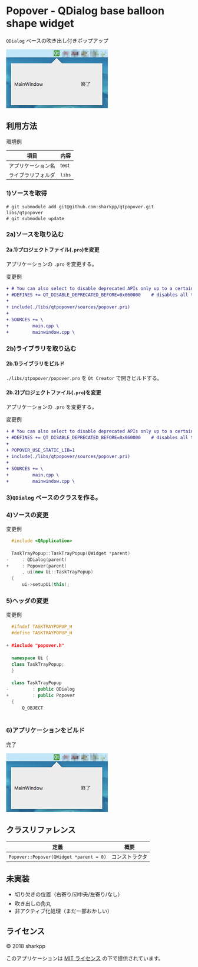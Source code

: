 # Popover - QDialog base balloon shape widget

`QDialog` ベースの吹き出し付きポップアップ

![画面](./docs/examples.png)

## 利用方法

環境例

|項目|内容|
|-|-|
|アプリケーション名|test|
|ライブラリフォルダ|`libs`|

### 1)ソースを取得

```console
# git submodule add git@github.com:sharkpp/qtpopover.git libs/qtpopover
# git submodule update
```

### 2a)ソースを取り込む

#### 2a.1)プロジェクトファイル(`.pro`)を変更

アプリケーションの `.pro` を変更する。

変更例

```diff
+ # You can also select to disable deprecated APIs only up to a certain version of Qt.
+ #DEFINES += QT_DISABLE_DEPRECATED_BEFORE=0x060000    # disables all the APIs deprecated before Qt 6.0.0
+
+ include(./libs/qtpopover/sources/popover.pri)
+
+ SOURCES += \
+         main.cpp \
+         mainwindow.cpp \
```

### 2b)ライブラリを取り込む

#### 2b.1)ライブラリをビルド

`./libs/qtpopover/popover.pro` を `Qt Creator` で開きビルドする。

#### 2b.2)プロジェクトファイル(`.pro`)を変更

アプリケーションの `.pro` を変更する。

変更例

```diff
+ # You can also select to disable deprecated APIs only up to a certain version of Qt.
+ #DEFINES += QT_DISABLE_DEPRECATED_BEFORE=0x060000    # disables all the APIs deprecated before Qt 6.0.0
+
+ POPOVER_USE_STATIC_LIB=1
+ include(./libs/qtpopover/sources/popover.pri)
+
+ SOURCES += \
+         main.cpp \
+         mainwindow.cpp \
```

### 3)`QDialog` ベースのクラスを作る。

### 4)ソースの変更

変更例

```cpp
  #include <QApplication>
  
  TaskTrayPopup::TaskTrayPopup(QWidget *parent)
-     : QDialog(parent)
+     : Popover(parent)
      , ui(new Ui::TaskTrayPopup)
  {
      ui->setupUi(this);
```

### 5)ヘッダの変更

変更例

```cpp
  #ifndef TASKTRAYPOPUP_H
  #define TASKTRAYPOPUP_H
  
+ #include "popover.h"
  
  namespace Ui {
  class TaskTrayPopup;
  }
  
  class TaskTrayPopup
-         : public QDialog
+         : public Popover
  {
      Q_OBJECT
  
```

### 6)アプリケーションをビルド

完了

![画面](./docs/examples.png)

## クラスリファレンス

|定義|概要|
|-|-|
|`Popover::Popover(QWidget *parent = 0)`|コンストラクタ|

## 未実装

* 切り欠きの位置（右寄り/☑️中央/左寄り/なし）
* 吹き出しの角丸
* 非アクティブ化処理（まだ一部おかしい）

## ライセンス

© 2018 sharkpp

このアプリケーションは [MIT ライセンス](LICENSE.ja-JP) の下で提供されています。
